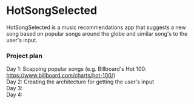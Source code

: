 # HotSongSelected
HotSongSelected is a music recommendations app that suggests a new song based on popular songs around the globe and similar song's to the user's input.

### Project plan
Day 1: Scapping popular songs (e.g. Billboard's Hot 100: https://www.billboard.com/charts/hot-100/)  
Day 2: Creating the architecture for getting the user's input  
Day 3:  
Day 4:  
